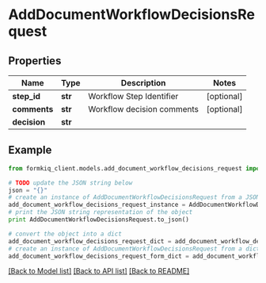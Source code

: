 # AddDocumentWorkflowDecisionsRequest


## Properties

Name | Type | Description | Notes
------------ | ------------- | ------------- | -------------
**step_id** | **str** | Workflow Step Identifier | [optional] 
**comments** | **str** | Workflow decision comments | [optional] 
**decision** | **str** |  | 

## Example

```python
from formkiq_client.models.add_document_workflow_decisions_request import AddDocumentWorkflowDecisionsRequest

# TODO update the JSON string below
json = "{}"
# create an instance of AddDocumentWorkflowDecisionsRequest from a JSON string
add_document_workflow_decisions_request_instance = AddDocumentWorkflowDecisionsRequest.from_json(json)
# print the JSON string representation of the object
print AddDocumentWorkflowDecisionsRequest.to_json()

# convert the object into a dict
add_document_workflow_decisions_request_dict = add_document_workflow_decisions_request_instance.to_dict()
# create an instance of AddDocumentWorkflowDecisionsRequest from a dict
add_document_workflow_decisions_request_form_dict = add_document_workflow_decisions_request.from_dict(add_document_workflow_decisions_request_dict)
```
[[Back to Model list]](../README.md#documentation-for-models) [[Back to API list]](../README.md#documentation-for-api-endpoints) [[Back to README]](../README.md)


